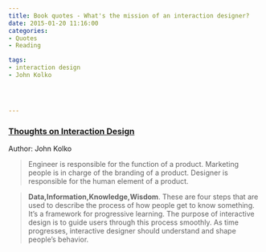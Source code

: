 ```yaml
---
title: Book quotes - What's the mission of an interaction designer?
date: 2015-01-20 11:16:00
categories:
- Quotes
- Reading

tags:
- interaction design
- John Kolko




---
```


### [Thoughts on Interaction Design](https://www.amazon.com/Thoughts-Interaction-Design-Second-Kolko/dp/0123809304)
Author: John Kolko 

> Engineer is responsible for the function of a product.
Marketing people is in charge of the branding of a product.
Designer is responsible for the human element of a product. 

> **Data,Information,Knowledge,Wisdom**. These are four steps that are used to describe the process of how people get to know something. It’s a framework for progressive learning. The purpose of interactive design is to guide users through this process smoothly. As time progresses, interactive designer should understand and shape people’s behavior. 